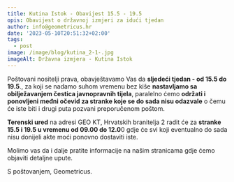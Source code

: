 ```yaml
---
title: Kutina Istok - Obavijest 15.5 - 19.5
opis: Obavijest o državnoj izmjeri za idući tjedan
author: info@geometricus.hr
date: '2023-05-10T20:51:32+02:00'
tags:
  - post
image: /image/blog/kutina_2-1-.jpg
imageAlt: Državna izmjera - Kutina Istok
---
```

P﻿oštovani nositelji prava, obavještavamo Vas da **sljedeći tjedan - od 15.5 do 19.5**., za koji se nadamo suhom vremenu bez kiše **nastavljamo sa obilježavanjem čestica javnopravnih tijela**, paralelno ćemo **održati i ponovljeni međni očevid za stranke koje se do sada nisu odazvale** o čemu će iste biti i drugi puta pozvani preporučenom poštom.



**T﻿erenski ured** na adresi GEO KT, Hrvatskih branitelja 2 radit će za **stranke 15.5 i 19.5 u vremenu od 09.00 do 12.0**0 gdje će svi koji eventualno do sada nisu donijeli akte moći ponovno dostaviti iste.



M﻿olimo vas da i dalje pratite informacije na našim stranicama gdje ćemo objaviti detaljne upute.



S﻿ poštovanjem, Geometricus.
